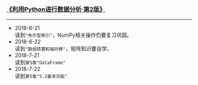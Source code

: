 ### [《利用Python进行数据分析·第2版》](https://www.jianshu.com/p/04d180d90a3f)
----------
* 2018-6-21<br>
读到`"布尔型索引"`，NumPy相关操作仍要复习巩固。
* 2018-6-22<br>
读到`"数组转置和轴对换"`，矩阵知识要自学。
* 2018-7-21<br>
读到`第5章"DataFrame"`
* 2018-7-22<br>
读到`第5章"5.2基本功能"`
